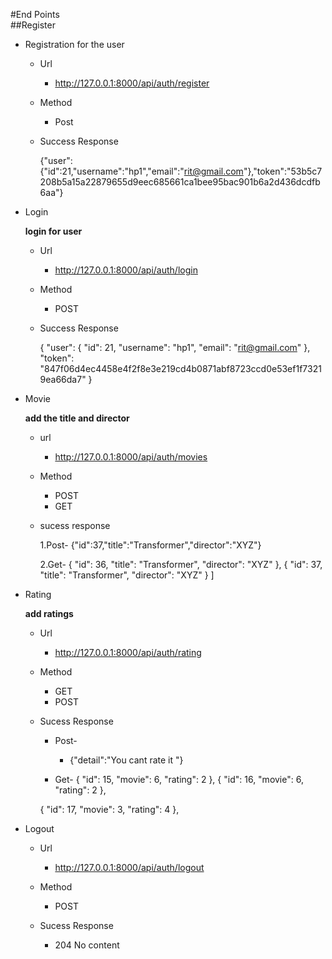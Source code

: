 #End Points   
 ##Register
   - Registration for the user
	    * Url
	        * http://127.0.0.1:8000/api/auth/register
	    * Method
            * Post
        
        * Success Response
	
             {"user":{"id":21,"username":"hp1","email":"rit@gmail.com"},"token":"53b5c7208b5a15a22879655d9eec685661ca1bee95bac901b6a2d436dcdfb6aa"}
            
   - Login

     **login for user**
    
        - Url
            * http://127.0.0.1:8000/api/auth/login
        - Method
        
            - POST
        - Success Response
    
             {
                "user": {
                    "id": 21,
                    "username": "hp1",
                    "email": "rit@gmail.com"
                        },
                        "token": "847f06d4ec4458e4f2f8e3e219cd4b0871abf8723ccd0e53ef1f73219ea66da7"
              }

- Movie

    **add the title and director**
    
     - url
        - http://127.0.0.1:8000/api/auth/movies
    - Method
        - POST
        - GET
    - sucess response
    
        1.Post- {"id":37,"title":"Transformer","director":"XYZ"}
     
        2.Get-   {
            "id": 36,
            "title": "Transformer",
            "director": "XYZ"
        },
        {
            "id": 37,
            "title": "Transformer",
            "director": "XYZ"
        }
    ]
- Rating

    **add ratings**
    
    - Url
        - http://127.0.0.1:8000/api/auth/rating
    - Method
        - GET
        - POST
        
    - Sucess Response
        
        - Post-
        
            - {"detail":"You cant rate it "}
        
        - Get-
         {
            "id": 15,
            "movie": 6,
            "rating": 2
        },
        {
            "id": 16,
            "movie": 6,
            "rating": 2
        },
    
        {
            "id": 17,
            "movie": 3,
            "rating": 4
        },
        
- Logout

    - Url
    
        - http://127.0.0.1:8000/api/auth/logout
     
    - Method
        - POST
        
    - Sucess Response 
        
        - 204 No content
   